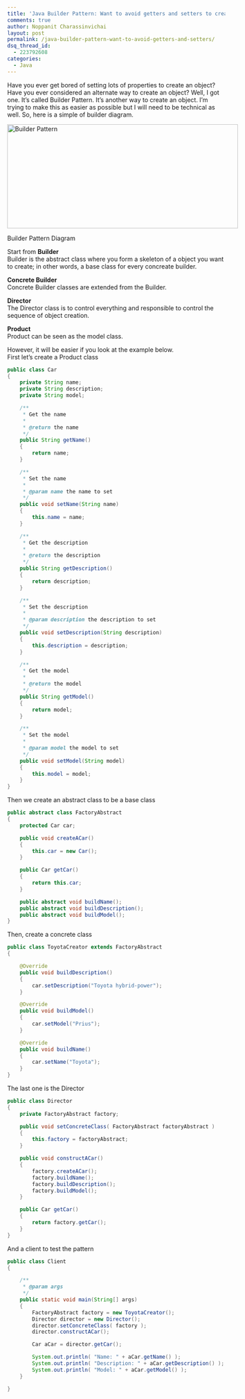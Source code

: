 ```yaml
---
title: 'Java Builder Pattern: Want to avoid getters and setters to create an object?'
comments: true
author: Noppanit Charassinvichai
layout: post
permalink: /java-builder-pattern-want-to-avoid-getters-and-setters/
dsq_thread_id:
  - 223792608
categories:
  - Java
---
```

Have you ever get bored of setting lots of properties to create an object? Have you ever considered an alternate way to create an object? Well, I got one. It&#8217;s called Builder Pattern. It&#8217;s another way to create an object. I&#8217;m trying to make this as easier as possible but I will need to be technical as well. So, here is a simple of builder diagram.

<div style="width: 543px" class="wp-caption alignnone">
  <img alt="Builder Pattern" src="http://upload.wikimedia.org/wikipedia/en/6/6e/Builder2.png" title="Builder Pattern" width="533" height="240" />
  
  <p class="wp-caption-text">
    Builder Pattern Diagram
  </p>
</div>

Start from **Builder**  
Builder is the abstract class where you form a skeleton of a object you want to create; in other words, a base class for every concreate builder.

**Concrete Builder**  
Concrete Builder classes are extended from the Builder.

**Director**  
The Director class is to control everything and responsible to control the sequence of object creation. 

**Product**  
Product can be seen as the model class.

However, it will be easier if you look at the example below.  
First let&#8217;s create a Product class

``` java
public class Car
{
	private String name;
	private String description;
	private String model;

	/**
	 * Get the name
	 *
	 * @return the name
	 */
	public String getName()
	{
		return name;
	}

	/**
	 * Set the name
	 *
	 * @param name the name to set
	 */
	public void setName(String name)
	{
		this.name = name;
	}

	/**
	 * Get the description
	 *
	 * @return the description
	 */
	public String getDescription()
	{
		return description;
	}

	/**
	 * Set the description
	 *
	 * @param description the description to set
	 */
	public void setDescription(String description)
	{
		this.description = description;
	}

	/**
	 * Get the model
	 *
	 * @return the model
	 */
	public String getModel()
	{
		return model;
	}

	/**
	 * Set the model
	 *
	 * @param model the model to set
	 */
	public void setModel(String model)
	{
		this.model = model;
	}
}
```

Then we create an abstract class to be a base class

``` java
public abstract class FactoryAbstract
{
	protected Car car;

	public void createACar()
	{
		this.car = new Car();
	}

	public Car getCar()
	{
		return this.car;
	}

	public abstract void buildName();
	public abstract void buildDescription();
	public abstract void buildModel();
}
```

Then, create a concrete class

``` java
public class ToyotaCreator extends FactoryAbstract
{

	@Override
	public void buildDescription()
	{
		car.setDescription("Toyota hybrid-power");
	}

	@Override
	public void buildModel()
	{
		car.setModel("Prius");
	}

	@Override
	public void buildName()
	{
		car.setName("Toyota");
	}
}
```

The last one is the Director

``` java
public class Director
{
	private FactoryAbstract factory;

	public void setConcreteClass( FactoryAbstract factoryAbstract )
	{
		this.factory = factoryAbstract;
	}

	public void constructACar()
	{
		factory.createACar();
		factory.buildName();
		factory.buildDescription();
		factory.buildModel();
	}

	public Car getCar()
	{
		return factory.getCar();
	}
}
```

And a client to test the pattern

``` java
public class Client
{

	/**
	 * @param args
	 */
	public static void main(String[] args)
	{
		FactoryAbstract factory = new ToyotaCreator();
		Director director = new Director();
		director.setConcreteClass( factory );
		director.constructACar();

		Car aCar = director.getCar();

		System.out.println( "Name: " + aCar.getName() );
		System.out.println( "Description: " + aCar.getDescription() );
		System.out.println( "Model: " + aCar.getModel() );
	}

}
```
